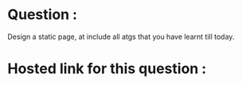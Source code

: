 # Question :
Design a static page, at include all atgs that you have learnt till today.
# Hosted link for this question :